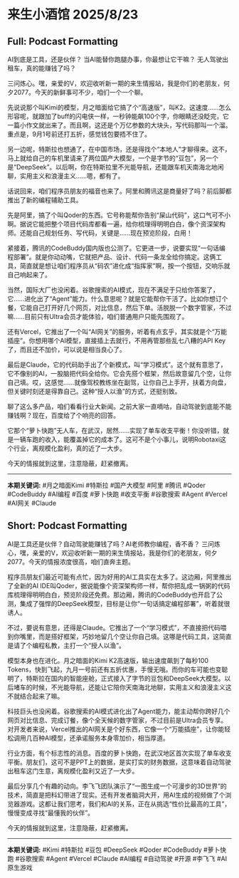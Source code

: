 # 来生小酒馆 2025/8/23

## Full: Podcast Formatting 

AI到底是工具，还是伙伴？
当AI能替你跑腿办事，你最想让它干嘛？
无人驾驶出租车，真的能赚钱了吗？

三问炼心。嘿，亲爱的V，欢迎收听新一期的来生情报站，我是你们的老朋友，何夕2077。今天的新鲜事可不少，咱们一个一个聊。

先说说那个叫Kimi的模型，月之暗面给它搞了个“高速版”，叫K2。这速度……怎么形容呢，就跟加了buff的闪电侠一样，一秒钟能飙100个字，你眼睛还没眨完，它一篇小作文就出来了。而且啊，这还是个万亿参数的大块头，写代码那叫一个溜。重点是，9月1号前还打五折，感觉钱包要捂不住了。

另一边呢，特斯拉也想通了，在中国市场，还是得找个“本地人”才聊得来。这不，马上就给自己的车机里请来了两位国产大模型，一个是字节的“豆包”，另一个是“DeepSeek”。以后啊，你在特斯拉里不光能导航，还能跟车机天南海北地闲聊，实用主义和浪漫主义……嗯，都有了。

话说回来，咱们程序员朋友的福音也来了。阿里和腾讯这是商量好了吗？前后脚都推出了新的编程辅助工具。

先是阿里，搞了个叫Qoder的东西。它号称能帮你告别“屎山代码”，这口气可不小啊。据说它能把整个项目代码库都看一遍，给你梳理得明明白白，像个资深架构师。还能自己规划任务、写代码，关键是……现在预览阶段，白用！

紧接着，腾讯的CodeBuddy国内版也公测了。它更进一步，说要实现“一句话编程部署”。就是你动动嘴，它就把产品、设计、代码一条龙全给你搞定。这俩工具，简直就是想让咱们程序员从“码农”进化成“指挥家”啊，按一个按钮，交响乐就自己响起来了。

当然，国际大厂也没闲着。谷歌搜索的AI模式，现在不满足于只给你答案了，它……进化出了“Agent”能力。什么意思呢？就是它能帮你干活了。比如你想订个餐，它能自己打开好几个网页，对比信息，然后下单。活脱脱一个数字管家，不过嘛……目前只有Ultra会员才能体验，咱们普通用户只能先围观了。

还有Vercel，它推出了一个叫“AI网关”的服务，听着有点玄乎，其实就是个“万能插座”。你想用哪个AI模型，直接插上去就行，不用再管那些乱七八糟的API Key了，而且还不加价，可以说是相当良心了。

最后是Claude，它的代码助手出了个新模式，叫“学习模式”。这个就有意思了，它不像别的AI，一股脑把代码全给你。它会先搭个框架，然后故意留几个空，让你自己填。哎，这感觉……就像驾校教练坐在副驾，让你自己上手开，扶着方向盘，但关键时刻还是得靠自己。这种“授人以渔”的方式，还挺别致。

聊了这么多产品，咱们看看行业大新闻。之前大家一直嘀咕，自动驾驶到底能不能赚钱啊？现在，百度给了个响亮的回答。

它那个“萝卜快跑”无人车，在武汉，居然……实现了单车收支平衡！你没听错，就是一辆车跑的收入，能覆盖掉它的成本了。这可不是个小事儿，说明Robotaxi这个行业，离规模化盈利，真的近了一大步。

今天的情报就到这里，注意隐蔽，赶紧撤离。

---

**本期关键词:**
#月之暗面Kimi
#特斯拉
#国产大模型
#阿里
#腾讯
#Qoder
#CodeBuddy
#AI编程
#百度
#萝卜快跑
#收支平衡
#谷歌搜索
#Agent
#Vercel
#AI网关
#Claude

## Short: Podcast Formatting 

AI是工具还是伙伴？自动驾驶能赚钱了吗？AI老师教你编程，香不香？
三问炼心，嘿，亲爱的V，欢迎收听新一期的来生情报站，我是你们的老朋友，何夕2077。今天的情报浓度很高，咱们直奔主题。

程序员朋友们最近可能有点忙，因为好用的AI工具实在太多了。这边厢，阿里推出了全新的AI IDE叫Qoder，据说能像个资深架构师一样，帮你把乱成一锅粥的代码库梳理得明明白白，预览阶段还免费。那边厢，腾讯的CodeBuddy也开启了公测，集成了强悍的DeepSeek模型，目标是让你“一句话搞定编程部署”，听着就很诱人。

不过，要说有意思，还得是Claude。它推出了一个“学习模式”，不直接把代码喂到你嘴里，而是搭好框架，巧妙地留几个空让你自己填。这哪是代码工具，这简直是请了个编程私教，主打一个“授人以渔”。

模型本身也在进化。月之暗面的Kimi K2高速版，输出速度飙到了每秒100 Tokens，快到飞起，九月一号前还有五折优惠，手慢无哦。而你的车可能也变聪明了，特斯拉在国内的智能座舱，正式接入了字节的豆包和DeepSeek大模型。以后堵车的时候，不光能导航，还能让它陪你天南海北地聊，实用主义和浪漫主义这不就结合起来了嘛。

科技巨头也没闲着。谷歌搜索的AI模式进化出了Agent能力，能主动帮你跨好几个网页对比信息、完成订餐，像个全天候的数字管家，不过目前是Ultra会员专享。对开发者来说，Vercel推出的AI网关是个好东西，它像一个“万能插座”，让你能轻松调用几百种AI模型，还承诺服务本身零加价，相当厚道。

行业方面，有个标志性的消息。百度的萝卜快跑，在武汉地区首次实现了单车收支平衡。朋友们，这可不是PPT上的数据，是实打实的财务数据，这意味着自动驾驶出租车这门生意，离规模化盈利又近了一大步。

最后分享几个有趣的动向。李飞飞团队演示了“一图生成一个可漫步的3D世界”的技术，简直是把科幻带进了现实。还有开发者脑洞大开，用AI生成的视频做了个浏览器游戏。这都让我们思考，我们和AI的关系，正在从挑选“性价比最高的工具”，慢慢变成寻找“最懂我的伙伴”。

今天的情报就到这里，注意隐蔽，赶紧撤离。

---
**本期关键词:**
#Kimi #特斯拉 #豆包 #DeepSeek #Qoder #CodeBuddy #萝卜快跑 #谷歌搜索 #Agent #Vercel #Claude #AI编程 #自动驾驶 #开源 #李飞飞 #AI原生游戏